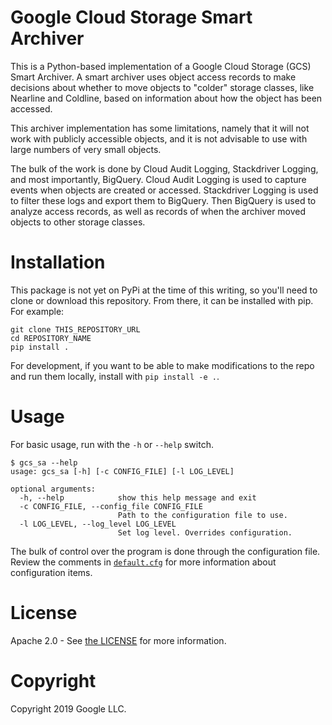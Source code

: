 # Google Cloud Storage Smart Archiver
This is a Python-based implementation of a Google Cloud Storage (GCS) Smart Archiver. A smart archiver uses object access records to make decisions about whether to move objects to "colder" storage classes, like Nearline and Coldline, based on information about how the object has been accessed.

This archiver implementation has some limitations, namely that it will not work with publicly accessible objects, and it is not advisable to use with large numbers of very small objects.

The bulk of the work is done by Cloud Audit Logging, Stackdriver Logging, and most importantly, BigQuery. Cloud Audit Logging is used to capture events when objects are created or accessed. Stackdriver Logging is used to filter these logs and export them to BigQuery. Then BigQuery is used to analyze access records, as well as records of when the archiver moved objects to other storage classes.

# Installation

This package is not yet on PyPi at the time of this writing, so you'll need to clone or download this repository. From there, it can be installed with pip. For example:

```shell
git clone THIS_REPOSITORY_URL
cd REPOSITORY_NAME
pip install .
```

For development, if you want to be able to make modifications to the repo and run them locally, install with `pip install -e .`.

# Usage

For basic usage, run with the `-h` or `--help` switch.

```shell
$ gcs_sa --help
usage: gcs_sa [-h] [-c CONFIG_FILE] [-l LOG_LEVEL]

optional arguments:
  -h, --help            show this help message and exit
  -c CONFIG_FILE, --config_file CONFIG_FILE
                        Path to the configuration file to use.
  -l LOG_LEVEL, --log_level LOG_LEVEL
                        Set log level. Overrides configuration.
```

The bulk of control over the program is done through the configuration file. Review the comments in [`default.cfg`](/default.cfg) for more information about configuration items.

# License
Apache 2.0 - See [the LICENSE](/LICENSE) for more information.

# Copyright
Copyright 2019 Google LLC.